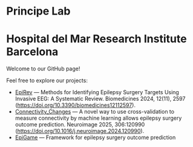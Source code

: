 # Principe Lab
# Hospital del Mar Research Institute Barcelona

Welcome to our GitHub page!

Feel free to explore our projects:

- [EpiRev](https://github.com/principelab/epirev) — Methods for Identifying Epilepsy Surgery Targets Using Invasive EEG: A Systematic Review. Biomedicines 2024, 12(11), 2597 (https://doi.org/10.3390/biomedicines12112597).
- [Connectivity_Changes](https://github.com/principelab/connectivity_change_reproducible) — A novel way to use cross-validation to measure connectivity by machine learning allows epilepsy surgery outcome prediction. Neuroimage 2025, 306:120990 (https://doi.org/10.1016/j.neuroimage.2024.120990).
- [EpiGame](https://github.com/principelab/epigame-core) — Framework for epilepsy surgery outcome prediction
